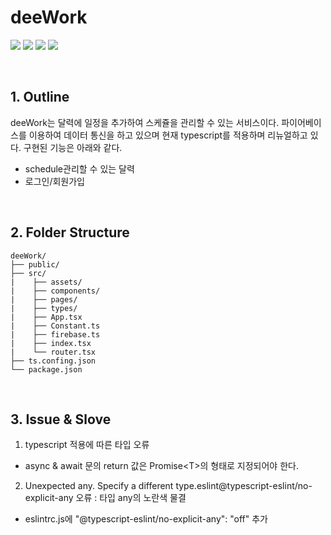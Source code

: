# deeWork

<img src="https://img.shields.io/badge/-SCSS-CC6699?style=flat&logo=sass&logoColor=white"> <img src="https://img.shields.io/badge/-react-61DAFB?style=flat&logo=react&logoColor=white"> <img src="https://img.shields.io/badge/Typescript-3178C6?style=flat&logo=Typescript&logoColor=white"> <img src="https://img.shields.io/badge/Firebase-FFCA28?style=flat&logo=Firebase&logoColor=white">

<br>

## 1. Outline

deeWork는 달력에 일정을 추가하여 스케쥴을 관리할 수 있는 서비스이다. 파이어베이스를 이용하여 데이터 통신을 하고 있으며 현재 typescript를 적용하며 리뉴얼하고 있다. 구현된 기능은 아래와 같다.
<br>

- schedule관리할 수 있는 달력
- 로그인/회원가입

<br>

## 2. Folder Structure

```
deeWork/
├── public/
├── src/
|    ├── assets/
|    ├── components/
|    ├── pages/
|    ├── types/
|    ├── App.tsx
|    ├── Constant.ts
|    ├── firebase.ts
|    ├── index.tsx
|    └── router.tsx
├── ts.confing.json
└── package.json
```

<br>

## 3. Issue & Slove

1. typescript 적용에 따른 타입 오류

- async & await 문의 return 값은 Promise\<T\>의 형태로 지정되어야 한다.

2. Unexpected any. Specify a different type.eslint@typescript-eslint/no-explicit-any 오류 : 타입 any의 노란색 물결

- eslintrc.js에 "@typescript-eslint/no-explicit-any": "off" 추가

